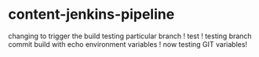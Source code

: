 # content-jenkins-pipeline
 changing to trigger the build
testing particular branch ! test !
testing branch commit build with echo environment variables !
now testing GIT variables!
